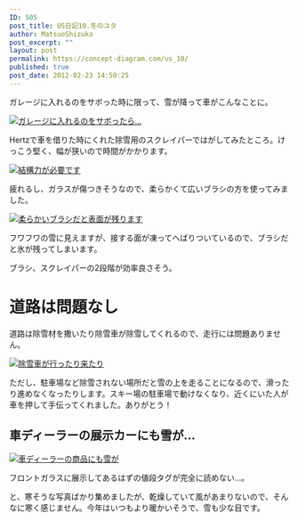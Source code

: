 ```yaml
---
ID: 505
post_title: US日記10.冬のユタ
author: MatsuoShizuka
post_excerpt: ""
layout: post
permalink: https://concept-diagram.com/us_10/
published: true
post_date: 2012-02-23 14:50:25
---
```

ガレージに入れるのをサボった時に限って、雪が降って車がこんなことに。

<a href="http://www.flickr.com/photos/27261559@N06/6776357032/"><img src="//res.cloudinary.com/mak00s/image/upload/f_auto,w_auto:200:800/v1510987098/2012-02-19-car-with-snow.jpg" alt="ガレージに入れるのをサボったら..." /></a>

Hertzで車を借りた時にくれた除雪用のスクレイパーではがしてみたところ。けっこう堅く、幅が狭いので時間がかかります。

<a href="http://www.flickr.com/photos/27261559@N06/6922472671/"><img sizes="100vw" src="//res.cloudinary.com/mak00s/image/upload/f_auto,w_auto:200:800/v1510986864/2012-02-19-car-snow-removal.jpg" alt="結構力が必要です" /></a>

疲れるし、ガラスが傷つきそうなので、柔らかくて広いブラシの方を使ってみました。

<a href="http://www.flickr.com/photos/27261559@N06/6922472927/"><img sizes="100vw" src="//res.cloudinary.com/mak00s/image/upload/f_auto,w_auto:200:800/v1510987549/2012-02-19-car-snow-removal2.jpg" alt="柔らかいブラシだと表面が残ります" /></a>

フワフワの雪に見えますが、接する面が凍ってへばりついているので、ブラシだと氷が残ってしまいます。

ブラシ、スクレイパーの2段階が効率良さそう。

# 道路は問題なし
道路は除雪材を撒いたり除雪車が除雪してくれるので、走行には問題ありません。

<a href="http://www.flickr.com/photos/27261559@N06/6922489647/"><img sizes="100vw" src="//res.cloudinary.com/mak00s/image/upload/f_auto,w_auto:200:800/v1510987693/2012-02-12-snow-plow.jpg" alt="除雪車が行ったり来たり" /></a>

ただし、駐車場など除雪されない場所だと雪の上を走ることになるので、滑ったり進めなくなったりします。スキー場の駐車場で動けなくなり、近くにいた人が車を押して手伝ってくれました。ありがとう！

## 車ディーラーの展示カーにも雪が...
<a href="http://www.flickr.com/photos/27261559@N06/6776356896/"><img sizes="100vw" src="//res.cloudinary.com/mak00s/image/upload/f_auto,w_auto:200:800/v1510987804/2012-02-19-car-dealer.jpg" alt="車ディーラーの商品にも雪が" /></a>

フロントガラスに展示してあるはずの値段タグが完全に読めない...。

と、寒そうな写真ばかり集めましたが、乾燥していて風があまりないので、そんなに寒く感じません。今年はいつもより暖かいそうで、雪も少な目です。